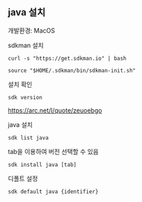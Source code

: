 ## java 설치

개발환경: MacOS

sdkman 설치
```
curl -s "https://get.sdkman.io" | bash

```

```
source "$HOME/.sdkman/bin/sdkman-init.sh"
```

설치 확인
```
sdk version
```
https://arc.net/l/quote/zeuoebgo

java 설치
```
sdk list java
```

tab을 이용하여 버전 선택할 수 있음
```
sdk install java [tab]
```

디폴트 설정
```
sdk default java {identifier}
```
